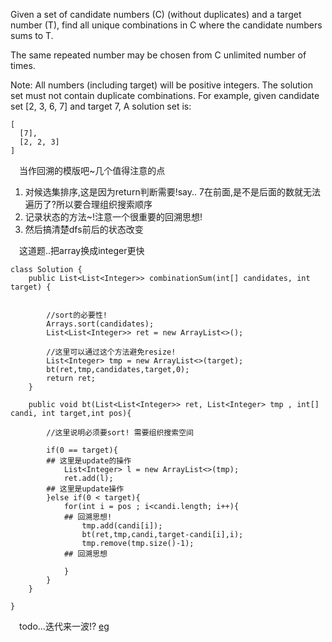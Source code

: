 Given a set of candidate numbers (C) (without duplicates) and a target number (T), find all unique combinations in C where the candidate numbers sums to T.

The same repeated number may be chosen from C unlimited number of times.

Note:
All numbers (including target) will be positive integers.
The solution set must not contain duplicate combinations.
For example, given candidate set [2, 3, 6, 7] and target 7, 
A solution set is: 
```
[
  [7],
  [2, 2, 3]
]
```


&emsp;当作回溯的模版吧~几个值得注意的点
1. 对候选集排序,这是因为return判断需要!say.. 7在前面,是不是后面的数就无法遍历了?所以要合理组织搜索顺序
2. 记录状态的方法~!注意一个很重要的回溯思想! 
3. 然后搞清楚dfs前后的状态改变

&emsp;这道题..把array换成integer更快
```
class Solution {
    public List<List<Integer>> combinationSum(int[] candidates, int target) {
        
        
        //sort的必要性!
        Arrays.sort(candidates);
        List<List<Integer>> ret = new ArrayList<>();
        
        //这里可以通过这个方法避免resize!
        List<Integer> tmp = new ArrayList<>(target);
        bt(ret,tmp,candidates,target,0);
        return ret;
    }
    
    public void bt(List<List<Integer>> ret, List<Integer> tmp , int[] candi, int target,int pos){
        
        //这里说明必须要sort! 需要组织搜索空间

        if(0 == target){
        ## 这里是update的操作
            List<Integer> l = new ArrayList<>(tmp);
            ret.add(l);
        ## 这里是update操作
        }else if(0 < target){
            for(int i = pos ; i<candi.length; i++){
            ## 回溯思想!
                tmp.add(candi[i]);
                bt(ret,tmp,candi,target-candi[i],i);   
                tmp.remove(tmp.size()-1);
            ## 回溯思想
                
            }
        }
    }
    
}
```

&emsp;todo...迭代来一波!?
[eg](https://discuss.leetcode.com/topic/4997/non-recursive-java-solution)